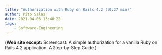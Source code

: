 ```yaml
---
title: "Authorization with Ruby on Rails 4.2 (10:27 min)"
author: Pito Salas
date: 2021-04-06 13:40:22
tags:
    - Software-Engineering
---
```



(**Web site except:** Screencast: A simple authorization for a vanilla Ruby on Rails 4.2 application. A Step-by-Step Guide.) 
